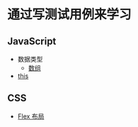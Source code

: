 # 通过写测试用例来学习
## JavaScript
* 数据类型
  * [数组](code/src/js/data-type/array.spec.ts)
* [this](code/src/js/this.spec.ts)

## CSS
* [Flex 布局](code/src/css/flex/index.spec.ts)

